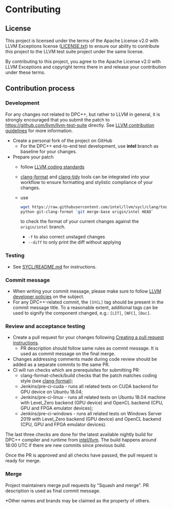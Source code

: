 # Contributing

## License

This project is licensed under the terms of the Apache License v2.0 with LLVM
Exceptions license ([LICENSE.txt](LICENSE.TXT)) to ensure our ability to
contribute this project to the LLVM test suite project under the same license.

By contributing to this project, you agree to the Apache License v2.0 with LLVM
Exceptions and copyright terms there in and release your contribution under
these terms.

## Contribution process

### Development

For any changes not related to DPC++, but rather to LLVM in general, it is
strongly encouraged that you submit the patch to https://github.com/llvm/llvm-test-suite directly.
See [LLVM contribution guidelines](https://llvm.org/docs/Contributing.html)
for more information.

- Create a personal fork of the project on GitHub
  - For the DPC++ end-to-end test development, use **intel** branch as baseline
    for your changes.
- Prepare your patch
  - follow [LLVM coding standards](https://llvm.org/docs/CodingStandards.html)
  - [clang-format](https://clang.llvm.org/docs/ClangFormat.html) and
    [clang-tidy](https://clang.llvm.org/extra/clang-tidy/) tools can be
    integrated into your workflow to ensure formatting and stylistic
    compliance of your changes.
  - use

    ```bash
    wget https://raw.githubusercontent.com/intel/llvm/sycl/clang/tools/clang-format/git-clang-format
    python git-clang-format `git merge-base origin/intel HEAD`
    ```

    to check the format of your current changes against the `origin/intel`
    branch.
    - `-f` to also correct unstaged changes
    - `--diff` to only print the diff without applying

### Testing

- See [SYCL/README.md](SYCL/README.md) for instructions.

### Commit message

- When writing your commit message, please make sure to follow
  [LLVM developer policies](
  https://llvm.org/docs/DeveloperPolicy.html#commit-messages) on the subject.
- For any DPC++-related commit, the `[SYCL]` tag should be present in the
  commit message title. To a reasonable extent, additional tags can be used
  to signify the component changed, e.g.: `[LIT]`, `[NFC]`, `[Doc]`.

### Review and acceptance testing

- Create a pull request for your changes following [Creating a pull request
instructions](https://help.github.com/articles/creating-a-pull-request/).
  - PR description should follow same rules as commit message. It is used as
    commit message on the final merge.
- Changes addressing comments made during code review should be added as a
  separate commits to the same PR.
- CI will run checks which are prerequisites for submitting PR:
  - clang-format-check/build checks that the patch matches coding style
    (see [clang-format](https://clang.llvm.org/docs/ClangFormat.html));
  - Jenkins/pre-ci-cuda - runs all related tests on CUDA backend for GPU device
    on Ubuntu 18.04;
  - Jenkins/pre-ci-linux - runs all related tests on Ubuntu 18.04 machine with
  Level_Zero backend (GPU device) and OpenCL backend (CPU, GPU and FPGA
  emulator devices);
  - Jenkins/pre-ci-windows - runs all related tests on Windows Server 2019 with
  Level_Zero backend (GPU device) and OpenCL backend (CPU, GPU and FPGA
  emulator devices).

The last three checks are done for the latest available nightly build for DPC++
compiler and runtime from [intel/llvm](https://github.com/intel/llvm). The
build happens around 18:00 UTC if there are new commits since previous build.

Once the PR is approved and all checks have passed, the pull request is
ready for merge.

### Merge

Project maintainers merge pull requests by "Squash and merge". PR description
is used as final commit message.

\*Other names and brands may be claimed as the property of others.
